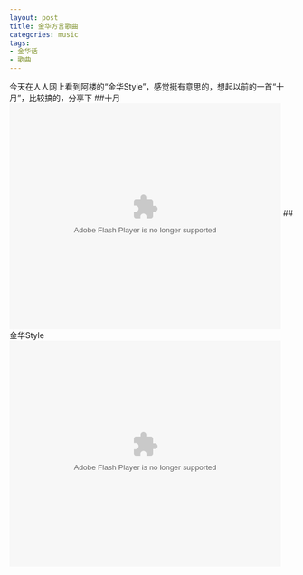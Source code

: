 ```yaml
---
layout: post
title: 金华方言歌曲
categories: music
tags:
- 金华话
- 歌曲
---
```

今天在人人网上看到阿楼的“金华Style”，感觉挺有意思的，想起以前的一首“十月”，比较搞的，分享下
##十月
<embed src="http://player.opengg.me/player.php/sid/XMzE3MDY4MA==/v.swf" allowFullScreen="true" quality="high" width="480" height="400" align="middle" allowScriptAccess="always" type="application/x-shockwave-flash"></embed>
##金华Style
<embed src="http://player.opengg.me/player.php/sid/XNDc5Njk1NTQ0/v.swf" allowFullScreen="true" quality="high" width="480" height="400" align="middle" allowScriptAccess="always" type="application/x-shockwave-flash"></embed>